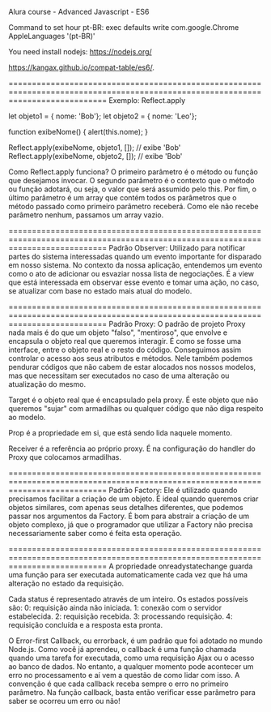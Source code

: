 Alura course - Advanced Javascript - ES6

Command to set hour pt-BR:
exec defaults write com.google.Chrome AppleLanguages '(pt-BR)'


You need install nodejs: https://nodejs.org/

https://kangax.github.io/compat-table/es6/.

=================================================================================================================================
Exemplo: Reflect.apply 

let objeto1 = { nome: 'Bob'};
let objeto2 = { nome: 'Leo'};

function exibeNome() {
    alert(this.nome);
}

Reflect.apply(exibeNome, objeto1, []); // exibe 'Bob'
Reflect.apply(exibeNome, objeto2, []); // exibe 'Bob'

Como Reflect.apply funciona? O primeiro parâmetro é o método ou função que desejamos invocar. O segundo parâmetro é o contexto que o método ou função adotará, ou seja, o valor que será assumido pelo this. Por fim, o último parâmetro é um array que contém todos os parâmetros que o método passado como primeiro parâmetro receberá. Como ele não recebe parâmetro nenhum, passamos um array vazio.

=================================================================================================================================
Padrão Observer: Utilizado para notificar partes do sistema interessadas quando um evento importante for disparado em nosso sistema. No contexto da nossa aplicação, entendemos um evento como o ato de adicionar ou esvaziar nossa lista de negociações. É a view que está interessada em observar esse evento e tomar uma ação, no caso, se atualizar com base no estado mais atual do modelo.

=================================================================================================================================
Padrão Proxy: O padrão de projeto Proxy nada mais é do que um objeto "falso", "mentiroso", que envolve e encapsula o objeto real que queremos interagir. É como se fosse uma interface, entre o objeto real e o resto do código. Conseguimos assim controlar o acesso aos seus atributos e métodos. Nele também podemos pendurar códigos que não cabem de estar alocados nos nossos modelos, mas que necessitam ser executados no caso de uma alteração ou atualização do mesmo.

Target é o objeto real que é encapsulado pela proxy. É este objeto que não queremos "sujar" com armadilhas ou qualquer código que não diga respeito ao modelo.

Prop é a propriedade em si, que está sendo lida naquele momento.

Receiver é a referência ao próprio proxy. É na configuração do handler do Proxy que colocamos armadilhas.

=================================================================================================================================
Padrão Factory: Ele é utilizado quando precisamos facilitar a criação de um objeto. É ideal quando queremos criar objetos similares, com apenas seus detalhes diferentes, que podemos passar nos argumentos da Factory. É bom para abstrair a criação de um objeto complexo, já que o programador que utilizar a Factory não precisa necessariamente saber como é feita esta operação.

=================================================================================================================================
A propriedade onreadystatechange guarda uma função para ser executada automaticamente cada vez que há uma alteração no estado da requisição.

Cada status é representado através de um inteiro. Os estados possíveis são:
0: requisição ainda não iniciada.
1: conexão com o servidor estabelecida.
2: requisição recebida.
3: processando requisição.
4: requisição concluída e a resposta esta pronta.

O Error-first Callback, ou errorback, é um padrão que foi adotado no mundo Node.js. Como você já aprendeu, o callback é uma função chamada quando uma tarefa for executada, como uma requisição Ajax ou o acesso ao banco de dados. No entanto, a qualquer momento pode acontecer um erro no processamento e aí vem a questão de como lidar com isso.
A convenção é que cada callback receba sempre o erro no primeiro parâmetro. Na função callback, basta então verificar esse parâmetro para saber se ocorreu um erro ou não!